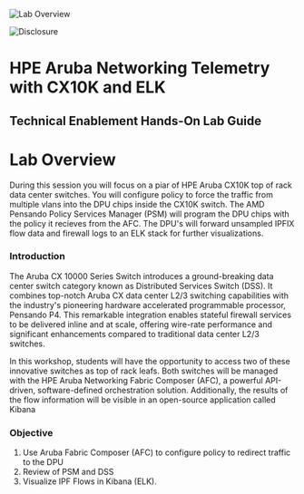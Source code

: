 ![Lab Overview](images/hpe-logo2.svg)

![Disclosure](images/disclose.png)


<h1>HPE Aruba Networking Telemetry with CX10K and ELK</h1>

<h2>Technical Enablement Hands-On Lab Guide</h2>

# Lab Overview
During this session you will focus on a piar of HPE Aruba CX10K top of rack data center switches. You will configure policy to force the traffic from multiple vlans into the DPU chips inside the CX10K switch. The AMD Pensando Policy Services Manager (PSM) will program the DPU chips with the policy it recieves from the AFC. The DPU's will forward unsampled IPFIX flow data and firewall logs to an ELK stack for further visualizations.

### Introduction  
The Aruba CX 10000 Series Switch introduces a ground-breaking data center switch category known as Distributed Services Switch (DSS). It combines top-notch Aruba CX data center L2/3 switching capabilities with the industry's pioneering hardware accelerated programmable processor, Pensando P4. This remarkable integration enables stateful firewall services to be delivered inline and at scale, offering wire-rate performance and significant enhancements compared to traditional data center L2/3 switches.  

In this workshop, students will have the opportunity to access two of these innovative switches as top of rack leafs. Both switches will be managed with the HPE Aruba Networking Fabric Composer (AFC), a powerful API-driven, software-defined orchestration solution. Additionally, the results of the flow information will be visible in an open-source application called Kibana
### Objective
1. Use Aruba Fabric Composer (AFC) to configure policy to redirect traffic to the DPU
2. Review of PSM and DSS 
3. Visualize IPF Flows in Kibana (ELK). 

